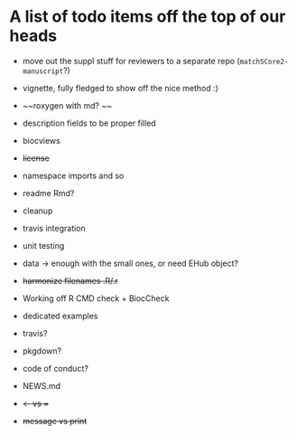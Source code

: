 # A list of todo items off the top of our heads

- move out the suppl stuff for reviewers to a separate repo (`matchSCore2-manuscript`?)

- vignette, fully fledged to show off the nice method :)
- ~~roxygen with md? ~~
- description fields to be proper filled
- biocviews
- ~~license~~
- namespace imports and so
- readme Rmd?

- cleanup
- travis integration
- unit testing 

- data -> enough with the small ones, or need EHub object?

- ~~harmonize filenames .R/.r~~

- Working off R CMD check + BiocCheck

- dedicated examples

- travis?
- pkgdown?
- code of conduct?
- NEWS.md

- ~~<- vs =~~
- ~~message vs print~~
